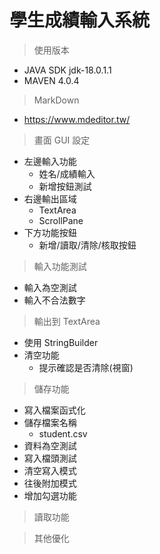 # 學生成績輸入系統

> 使用版本

- JAVA SDK jdk-18.0.1.1
- MAVEN 4.0.4

> MarkDown

- https://www.mdeditor.tw/

> 畫面 GUI 設定

- 左邊輸入功能
  - 姓名/成績輸入
  - 新增按鈕測試
- 右邊輸出區域
  - TextArea
  - ScrollPane
- 下方功能按鈕
  - 新增/讀取/清除/核取按鈕

> 輸入功能測試

- 輸入為空測試
- 輸入不合法數字

> 輸出到 TextArea

- 使用 StringBuilder
- 清空功能
  - 提示確認是否清除(視窗)

> 儲存功能

- 寫入檔案函式化
- 儲存檔案名稱
  - student.csv
- 資料為空測試
- 寫入檔頭測試
- 清空寫入模式
- 往後附加模式
- 增加勾選功能

> 讀取功能

> 其他優化
